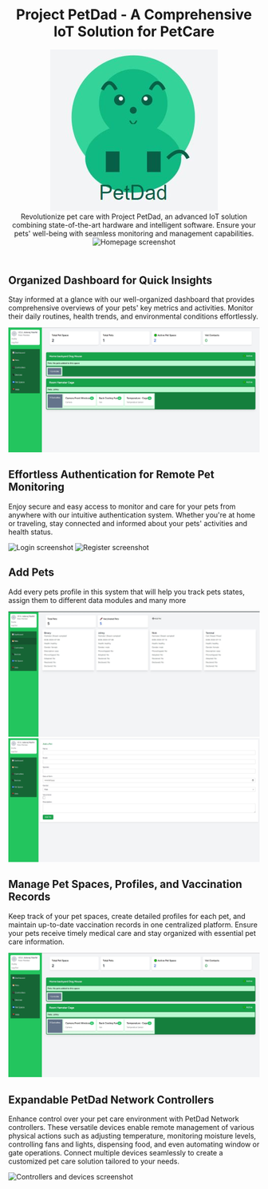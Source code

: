 <header>
    <h1 class="text-3xl font-semibold text-green-500">
        Project PetDad - A Comprehensive IoT Solution for PetCare
    </h1>
    <div align="center"> 
    <img  src="./petdad-logo.JPG" alt="Logo"/>
    </div>
    <div>
        Revolutionize pet care with Project PetDad, an advanced IoT solution combining state-of-the-art hardware and intelligent software. Ensure your pets' well-being with seamless monitoring and management capabilities.
    </div>
    <img src="./readme assets/homepage.JPG" alt="Homepage screenshot">
</header>
<section>
    <h2>Organized Dashboard for Quick Insights</h2>
    <p class="text-gray-600 leading-relaxed">
        Stay informed at a glance with our well-organized dashboard that provides comprehensive overviews of your pets' key metrics and activities. Monitor their daily routines, health trends, and environmental conditions effortlessly.
    </p>
    <img src="./readme assets/dashboard.JPG" alt="Dashboard screenshot">
</section>
<section>
    <h2>Effortless Authentication for Remote Pet Monitoring</h2>
    <p class="text-gray-600 leading-relaxed">
        Enjoy secure and easy access to monitor and care for your pets from anywhere with our intuitive authentication system. Whether you're at home or traveling, stay connected and informed about your pets' activities and health status.
    </p>
    <img src="./readme assets/login.jpg" alt="Login screenshot">
    <img src="./readme assets/register.jpg" alt="Register screenshot">
</section>



<section>
    <h2>Add Pets</h2>
    <p class="text-gray-600 leading-relaxed">
    Add every pets profile in this system that will help you track pets states, assign them to different data modules and many more
    </p>
    <img src="./readme assets/pets-index.jpg" alt="Pets screenshot">
        <img src="./readme assets/pets-create.jpg" alt="Pets screenshot">
</section>

<section>
    <h2>Manage Pet Spaces, Profiles, and Vaccination Records</h2>
    <p class="text-gray-600 leading-relaxed">
        Keep track of your pet spaces, create detailed profiles for each pet, and maintain up-to-date vaccination records in one centralized platform. Ensure your pets receive timely medical care and stay organized with essential pet care information.
    </p>
    <img src="./readme assets/dashboard.jpg" alt="Dashboard screenshot">
</section>

<section>
    <h2>Expandable PetDad Network Controllers</h2>
    <p class="text-gray-600 leading-relaxed">
        Enhance control over your pet care environment with PetDad Network controllers. These versatile devices enable remote management of various physical actions such as adjusting temperature, monitoring moisture levels, controlling fans and lights, dispensing food, and even automating window or gate operations. Connect multiple devices seamlessly to create a customized pet care solution tailored to your needs.
    </p>
    <img src="./readme assets/controllers and devices.jpg" alt="Controllers and devices screenshot">
</section>
